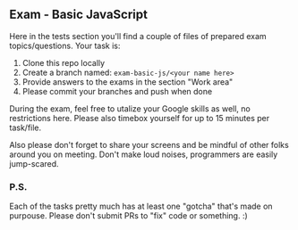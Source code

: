 ## Exam - Basic JavaScript
Here in the tests section you'll find a couple of files of prepared exam topics/questions.
Your task is:
1. Clone this repo locally
2. Create a branch named: `exam-basic-js/<your name here>`
3. Provide answers to the exams in the section "Work area"
4. Please commit your branches and push when done

During the exam, feel free to utalize your Google skills as well, no restrictions here. Please also timebox yourself for up to 15 minutes per task/file.

Also please don't forget to share your screens and be mindful of other folks around you on meeting. Don't make loud noises, programmers are easily jump-scared.

### P.S.
Each of the tasks pretty much has at least one "gotcha" that's made on purpouse. Please don't submit PRs to "fix" code or something. :)
